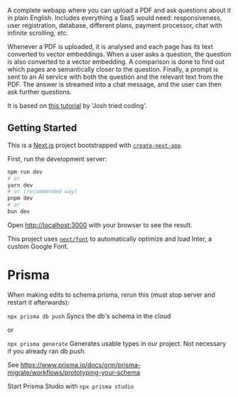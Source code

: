 

A complete webapp where you can upload a PDF and ask questions about it in plain English. Includes everything a SaaS would need: responsiveness, user registration, database, different plans, payment processor, chat with infinite scrolling, etc.

Whenever a PDF is uploaded, it is analysed and each page has its text converted to vector embeddings. When a user asks a question, the question is also converted to a vector embedding. A comparison is done to find out which pages are semantically closer to the question. Finally, a prompt is sent to an AI service with both the question and the relevant text from the PDF. The answer is streamed into a chat message, and the user can then ask further questions. 

It is based on [this tutorial](https://www.youtube.com/watch?v=ucX2zXAZ1I0) by 'Josh tried coding'.



## Getting Started

This is a [Next.js](https://nextjs.org/) project bootstrapped with [`create-next-app`](https://github.com/vercel/next.js/tree/canary/packages/create-next-app).

First, run the development server:

```bash
npm run dev
# or
yarn dev
# or (recommended way)
pnpm dev
# or
bun dev
```

Open [http://localhost:3000](http://localhost:3000) with your browser to see the result.

This project uses [`next/font`](https://nextjs.org/docs/basic-features/font-optimization) to automatically optimize and load Inter, a custom Google Font.



# Prisma
When making edits to schema.prisma, rerun this (must stop server and restart it afterwards):

```npx prisma db push``` Syncs the db's schema in the cloud

or

```npx prisma generate``` Generates usable types in our project. Not necessary if you already ran db push.

See https://www.prisma.io/docs/orm/prisma-migrate/workflows/prototyping-your-schema


Start Prisma Studio with
```npx prisma studio```
